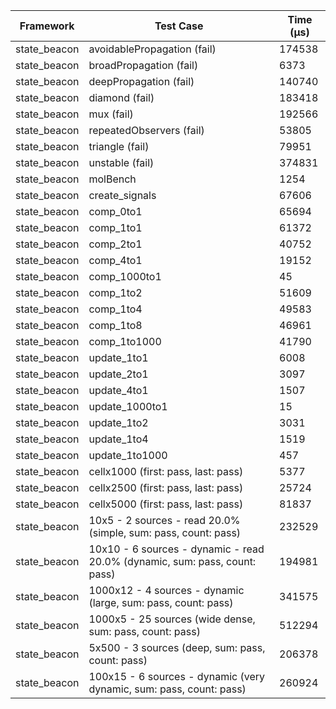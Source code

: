 | Framework | Test Case | Time (μs) |
| --- | --- | --- |
| state_beacon | avoidablePropagation (fail) | 174538 |
| state_beacon | broadPropagation (fail) | 6373 |
| state_beacon | deepPropagation (fail) | 140740 |
| state_beacon | diamond (fail) | 183418 |
| state_beacon | mux (fail) | 192566 |
| state_beacon | repeatedObservers (fail) | 53805 |
| state_beacon | triangle (fail) | 79951 |
| state_beacon | unstable (fail) | 374831 |
| state_beacon | molBench | 1254 |
| state_beacon | create_signals | 67606 |
| state_beacon | comp_0to1 | 65694 |
| state_beacon | comp_1to1 | 61372 |
| state_beacon | comp_2to1 | 40752 |
| state_beacon | comp_4to1 | 19152 |
| state_beacon | comp_1000to1 | 45 |
| state_beacon | comp_1to2 | 51609 |
| state_beacon | comp_1to4 | 49583 |
| state_beacon | comp_1to8 | 46961 |
| state_beacon | comp_1to1000 | 41790 |
| state_beacon | update_1to1 | 6008 |
| state_beacon | update_2to1 | 3097 |
| state_beacon | update_4to1 | 1507 |
| state_beacon | update_1000to1 | 15 |
| state_beacon | update_1to2 | 3031 |
| state_beacon | update_1to4 | 1519 |
| state_beacon | update_1to1000 | 457 |
| state_beacon | cellx1000 (first: pass, last: pass) | 5377 |
| state_beacon | cellx2500 (first: pass, last: pass) | 25724 |
| state_beacon | cellx5000 (first: pass, last: pass) | 81837 |
| state_beacon | 10x5 - 2 sources - read 20.0% (simple, sum: pass, count: pass) | 232529 |
| state_beacon | 10x10 - 6 sources - dynamic - read 20.0% (dynamic, sum: pass, count: pass) | 194981 |
| state_beacon | 1000x12 - 4 sources - dynamic (large, sum: pass, count: pass) | 341575 |
| state_beacon | 1000x5 - 25 sources (wide dense, sum: pass, count: pass) | 512294 |
| state_beacon | 5x500 - 3 sources (deep, sum: pass, count: pass) | 206378 |
| state_beacon | 100x15 - 6 sources - dynamic (very dynamic, sum: pass, count: pass) | 260924 |
